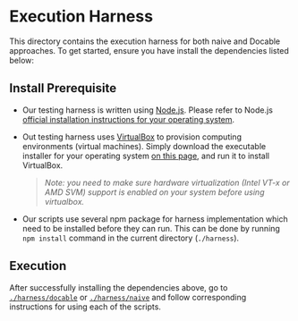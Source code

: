 # Execution Harness

This directory contains the execution harness for both naive and Docable approaches. To get started, ensure you have install the dependencies listed below:


## Install Prerequisite

- Our testing harness is written using [Node.js](https://nodejs.org/en/). Please refer to Node.js [official installation instructions for your operating system](https://nodejs.org/en/download/package-manager/).

- Out testing harness uses [VirtualBox](https://www.virtualbox.org/) to provision computing environments (virtual machines). Simply download the executable installer for your operating system [on this page](https://www.virtualbox.org/wiki/Downloads), and run it to install VirtualBox.

    > _Note: you need to make sure hardware virtualization (Intel VT-x or AMD SVM) support is enabled on your system before using virtualbox._

- Our scripts use several npm package for harness implementation which need to be installed before they can run. This can be done by running `npm install` command in the current directory (`./harness`).

## Execution

After successfully installing the dependencies above, go to [`./harness/docable`](./docable) or [`./harness/naive`](./naive) and follow corresponding instructions for using each of the scripts. 
